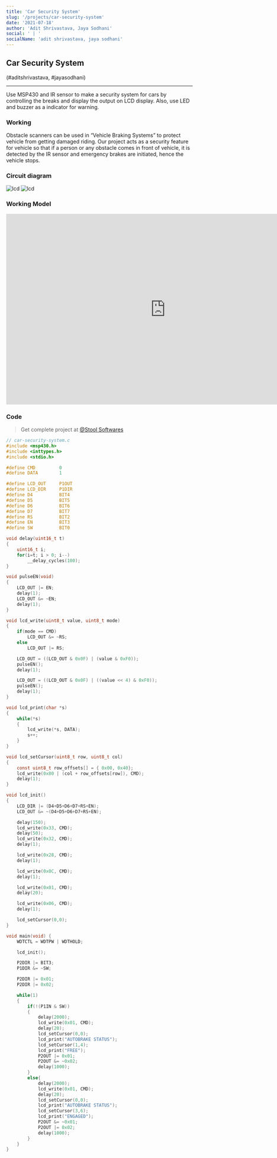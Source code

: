```yaml
---
title: 'Car Security System'
slug: '/projects/car-security-system'
date: '2021-07-18'
author: 'Adit Shrivastava, Jaya Sodhani'
social: ' | '
socialName: 'adit shrivastava, jaya sodhani'
---
```


## Car Security System

(#aditshrivastava, #jayasodhani)

---

Use MSP430 and IR sensor to make a security system for cars by controlling the breaks and display the output on LCD display. Also, use LED and buzzer as a indicator for warning.

### Working

Obstacle scanners can be used in “Vehicle Braking Systems” to protect vehicle from getting damaged riding. Our project acts as a security feature for vehicle so that if a person or any obstacle comes in front of vehicle, it is detected by the IR sensor and emergency brakes are initiated, hence the vehicle stops.

### Circuit diagram

![lcd](./images/adit1.png)
![lcd](./images/adit2.png)

### Working Model

<iframe width="860" height="515" src="https://www.youtube.com/embed/r-8bYouD0Nc" title="YouTube video player" frameborder="0" allow="accelerometer; autoplay; clipboard-write; encrypted-media; gyroscope; picture-in-picture" allowfullscreen></iframe>

### Code

> Get complete project at [@Stool Softwares](https://github.com/Stool-Softwares)

```c
// car-security-system.c
#include <msp430.h>
#include <inttypes.h>
#include <stdio.h>

#define CMD         0
#define DATA        1

#define LCD_OUT     P1OUT
#define LCD_DIR     P1DIR
#define D4          BIT4
#define D5          BIT5
#define D6          BIT6
#define D7          BIT7
#define RS          BIT2
#define EN          BIT3
#define SW          BIT0

void delay(uint16_t t)
{
    uint16_t i;
    for(i=t; i > 0; i--)
        __delay_cycles(100);
}

void pulseEN(void)
{
    LCD_OUT |= EN;
    delay(1);
    LCD_OUT &= ~EN;
    delay(1);
}

void lcd_write(uint8_t value, uint8_t mode)
{
    if(mode == CMD)
        LCD_OUT &= ~RS;
    else
        LCD_OUT |= RS;

    LCD_OUT = ((LCD_OUT & 0x0F) | (value & 0xF0));
    pulseEN();
    delay(1);

    LCD_OUT = ((LCD_OUT & 0x0F) | ((value << 4) & 0xF0));
    pulseEN();
    delay(1);
}

void lcd_print(char *s)
{
    while(*s)
    {
        lcd_write(*s, DATA);
        s++;
    }
}

void lcd_setCursor(uint8_t row, uint8_t col)
{
    const uint8_t row_offsets[] = { 0x00, 0x40};
    lcd_write(0x80 | (col + row_offsets[row]), CMD);
    delay(1);
}

void lcd_init()
{
    LCD_DIR |= (D4+D5+D6+D7+RS+EN);
    LCD_OUT &= ~(D4+D5+D6+D7+RS+EN);

    delay(150);
    lcd_write(0x33, CMD);
    delay(50);
    lcd_write(0x32, CMD);
    delay(1);

    lcd_write(0x28, CMD);
    delay(1);

    lcd_write(0x0C, CMD);
    delay(1);

    lcd_write(0x01, CMD);
    delay(20);

    lcd_write(0x06, CMD);
    delay(1);

    lcd_setCursor(0,0);
}

void main(void) {
    WDTCTL = WDTPW | WDTHOLD;

    lcd_init();

    P2DIR |= BIT3;
    P1DIR &= ~SW;

    P2DIR |= 0x01;
    P2DIR |= 0x02;

    while(1)
    {
        if(!(P1IN & SW))
        {
            delay(2000);
            lcd_write(0x01, CMD);
            delay(20);
            lcd_setCursor(0,0);
            lcd_print("AUTOBRAKE STATUS");
            lcd_setCursor(1,4);
            lcd_print("FREE");
            P2OUT |= 0x01;
            P2OUT &= ~0x02;
            delay(1000);
        }
        else{
            delay(2000);
            lcd_write(0x01, CMD);
            delay(20);
            lcd_setCursor(0,0);
            lcd_print("AUTOBRAKE STATUS");
            lcd_setCursor(3,6);
            lcd_print("ENGAGED");
            P2OUT &= ~0x01;
            P2OUT |= 0x02;
            delay(1000);
        }
    }
}
```
